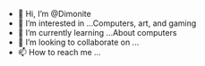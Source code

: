 - 👋 Hi, I’m @Dimonite
- 👀 I’m interested in ...Computers, art, and gaming
- 🌱 I’m currently learning ...About computers
- 💞️ I’m looking to collaborate on ...
- 📫 How to reach me ...

<!---
Dimonite/Dimonite is a ✨ special ✨ repository because its `README.md` (this file) appears on your GitHub profile.
You can click the Preview link to take a look at your changes.
--->
